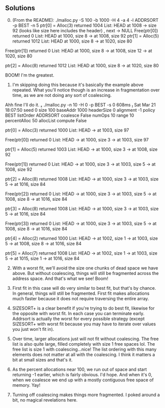 ## Solutions

0. (From the README):
./malloc.py -S 100 -b 1000 -H 4 -a 4 -l ADDRSORT -p BEST -n 5 
ptr[0] = Alloc(3)  returned 1004
List: HEAD at 1008 -> size 92 (looks like size here includes the header) , next -> NULL
Free(ptr[0]) returned 0
List: HEAD at 1000, size 8 -> at 1008, size 92
ptr[1] = Alloc(5)  returned 1012
List: HEAD at 1000, size 8 -> at 1020, size 80

Free(ptr[1]) returned 0
List: HEAD at 1000, size 8 -> at 1008, size 12 -> at 1020, size 80

ptr[2] = Alloc(8)  returned 1012
List: HEAD at 1000, size 8 -> at 1020, size 80

BOOM! I'm the greatest.

1. I'm skipping doing this because it's basically the example above repeated. What you'll notice though is an increase in fragmentation over time, as we are not doing any sort of coalescing.

Ahh fine I'll do it.
 ./malloc.py -n 10 -H 0 -p BEST -s 0                              608ms  Sat Mar 21 18:07:50
seed 0
size 100
baseAddr 1000
headerSize 0
alignment -1
policy BEST
listOrder ADDRSORT
coalesce False
numOps 10
range 10
percentAlloc 50
allocList
compute False

ptr[0] = Alloc(3)  returned 1000
List: HEAD -> at 1003, size 97

Free(ptr[0]) returned 0
List: HEAD -> at 1000, size 3 -> at 1003, size 97

ptr[1] = Alloc(5)  returned 1003
List: HEAD -> at 1000, size 3 -> at 1008, size 92

Free(ptr[1]) returned 0
List: HEAD -> at 1000, size 3 -> at 1003, size 5 -> at 1008, size 92

ptr[2] = Alloc(8)  returned 1008
List: HEAD -> at 1000, size 3 -> at 1003, size 5 -> at 1016, size 84

Free(ptr[2]) returned 0
List: HEAD -> at 1000, size 3 -> at 1003, size 5 -> at 1008, size 8 -> at 1016, size 84

ptr[3] = Alloc(8)  returned 1008
List: HEAD -> at 1000, size 3 -> at 1003, size 5 -> at 1016, size 84

Free(ptr[3]) returned 0
List: HEAD -> at 1000, size 3 -> at 1003, size 5 -> at 1008, size 8 -> at 1016, size 84

ptr[4] = Alloc(2)  returned 1000
List: HEAD -> at 1002, size 1 -> at 1003, size 5 -> at 1008, size 8 -> at 1016, size 84

ptr[5] = Alloc(7)  returned 1008
List: HEAD -> at 1002, size 1 -> at 1003, size 5 -> at 1015, size 1 -> at 1016, size 84

2. With a worst fit, we'll avoid the size one chunks of dead space we have above. But without coalescing, things will still be fragmented across the address space. And that's what we see! Boom!

3. First fit in this case will do very similar to best fit, but that's by chance. In general, things will still be fragmented. First fit makes allocations much faster because it does not require traversing the entire array.

4. SIZESORT+ is a clear benefit if you're trying to do best fit, likewise for the opposite with worst fit. In each case you can terminate early. Addrsort is actually the worst for every possible strategy (except SIZESORT+ with worst fit because you may have to iterate over values you just won't fit in).

5. Over time, larger allocations just will not fit without coalescing. The free list is also quite large, filled completely with size 1 free spaces lol. The free list is size 1 with coalescing...nice! The list ordering with this many elements does not matter at all with the coalescing. I think it matters a bit at small sizes and that's it.

6. As the percent allocations near 100, we run out of space and start returning -1 earlier, which is fairly obvious. I'd hope. And when it's 0, when we coalesce we end up with a mostly contiguous free space of memory. Yay!

7. Turning off coalescing makes things more fragmented. I poked around a bit, no magical revelations here.